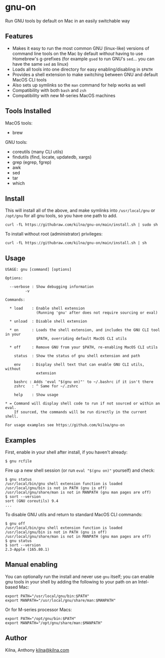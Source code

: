 # gnu-on

Run GNU tools by default on Mac in an easily switchable way

## Features

* Makes it easy to run the most common GNU (linux-like) versions of command line
  tools on the Mac by default *without* having to use Homebrew's g-prefixes
  (for example `gsed` to run GNU's `sed`... you can have the same `sed` as
  linux)
* Loads all tools into one directory for easy enabling/disabling in `$PATH`
* Provides a shell extension to make switching between GNU and default MacOS
  CLI tools
* Also sets up symlinks so the `man` command for help works as well
* Compatibility with both `bash` and `zsh`
* Compatibility with new M-series MacOS machines

## Tools Installed

MacOS tools:
* brew

GNU tools:
* coreutils (many CLI utils)
* findutils (find, locate, updatedb, xargs)
* grep (egrep, fgrep)
* awk
* sed
* tar
* which

## Install

This will install all of the above, and make symlinks into `/usr/local/gnu`
or `/opt/gnu` for all gnu tools, so you have one path to add.

```
curl -fL https://githubraw.com/kilna/gnu-on/main/install.sh | sudo sh
```

To install without root (administrator) privileges:

```
curl -fL https://githubraw.com/kilna/gnu-on/main/install.sh | sh
```

## Usage

```
USAGE: gnu [command] [options]

Options:

  --verbose : Show debugging information
         -v

Commands:

  * load    : Enable shell extension
              (Running 'gnu' after does not require sourcing or eval)

  * unload  : Disable shell extension

  * on      : Loads the shell extension, and includes the GNU CLI tool in your
              $PATH, overriding default MacOS CLI utils

  * off     : Remove GNU from your $PATH, re-enabling MacOS CLI utils

    status  : Show the status of gnu shell extension and path

    env     : Display shell text that can enable GNU CLI utils, without
              extension

    bashrc : Adds 'eval "$(gnu on)"' to ~/.bashrc if it isn't there
    zshrc   : ^ Same for ~/.zshrc

    help    : Show usage

* = Command will display shell code to run if not sourced or within an eval.
    If sourced, the commands will be run directly in the current shell.

For usage examples see https://github.com/kilna/gnu-on
```

## Examples

First, enable in your shell after install, if you haven't already:

```
$ gnu rcfile
```

Fire up a new shell session (or run `eval "$(gnu on)"` yourself) and check:

```
$ gnu status
/usr/local/bin/gnu shell extension function is loaded
/usr/local/gnu/bin is not in PATH (gnu is off)
/usr/local/gnu/share/man is not in MANPATH (gnu man pages are off)
$ sort --version
sort (GNU coreutils) 9.4
...
```

To disable GNU utils and return to standard MacOS CLI commands:

```
$ gnu off
/usr/local/bin/gnu shell extension function is loaded
/usr/local/gnu/bin is not in PATH (gnu is off)
/usr/local/gnu/share/man is not in MANPATH (gnu man pages are off)
$ gnu status
$ sort --version
2.3-Apple (165.80.1)
```

## Manual enabling

You can optionally run the install and never use `gnu` itself; you can
enable gnu tools in your shell by adding the following to your path on an
Intel-based Mac:

```
export PATH="/usr/local/gnu/bin:$PATH"
export MANPATH="/usr/local/gnu/share/man:$MANPATH"
```

Or for M-series processor Macs:

```
export PATH="/opt/gnu/bin:$PATH"
export MANPATH="/opt/gnu/share/man:$MANPATH"
```

## Author

Kilna, Anthony <kilna@kilna.com>

